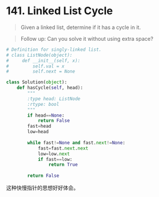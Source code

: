 # 141. Linked List Cycle

>Given a linked list, determine if it has a cycle in it.

>Follow up:
Can you solve it without using extra space?


```python
# Definition for singly-linked list.
# class ListNode(object):
#     def __init__(self, x):
#         self.val = x
#         self.next = None

class Solution(object):
    def hasCycle(self, head):
        """
        :type head: ListNode
        :rtype: bool
        """
        if head==None:
            return False
        fast=head
        low=head
        
        while fast!=None and fast.next!=None:
            fast=fast.next.next
            low=low.next
            if fast==low:
                return True
            
        return False
```

这种快慢指针的思想好好体会。